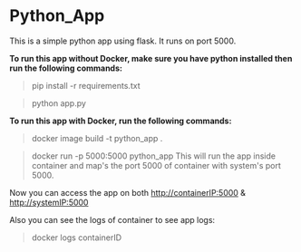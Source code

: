 # Python_App
This is a simple python app using flask. It runs on port 5000.

**To run this app without Docker, make sure you have python installed then run the following commands:**
> pip install -r requirements.txt

> python app.py

**To run this app with Docker, run the following commands:**
> docker image build -t python_app .

> docker run -p 5000:5000 python_app
This will run the app inside container and map's the port 5000 of container with system's port 5000.

Now you can access the app on both <u>http://containerIP:5000</u> & <u>http://systemIP:5000</u>

Also you can see the logs of container to see app logs:
> docker logs containerID
